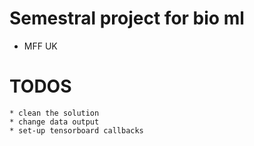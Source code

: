# Semestral project for bio ml
* MFF UK 
# TODOS
	* clean the solution
	* change data output 
	* set-up tensorboard callbacks 

